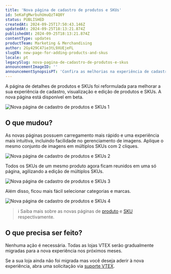 ```yaml
---
title: 'Nova página de cadastro de produtos e SKUs'
id: 5eKaFgMwrbuhUmuQzT4Q0Y
status: PUBLISHED
createdAt: 2024-09-25T17:50:43.146Z
updatedAt: 2024-09-25T18:13:21.874Z
publishedAt: 2024-09-25T18:13:21.874Z
contentType: updates
productTeam: Marketing & Merchandising
author: 2Gy429C47ie3tL9XUEjeFL
slugEN: new-page-for-adding-products-and-skus
locale: pt
legacySlug: nova-pagina-de-cadastro-de-produtos-e-skus
announcementImageID: ''
announcementSynopsisPT: 'Confira as melhorias na experiência de cadastro, visualização e edição de produtos e SKUs.'
---
```


A página de detalhes de produtos e SKUs foi reformulada para melhorar a sua experiência de cadastro, visualização e edição de produtos e SKUs. A nova página está disponível em beta.

![Nova página de cadastro de produtos e SKUs 1](https://raw.githubusercontent.com/vtexdocs/help-center-content/refs/heads/main/docs/pt/announcements/2024/nova-pagina-de-cadastro-de-produtos-e-skus_1.gif)

## O que mudou?

As novas páginas possuem carregamento mais rápido e uma experiência mais intuitiva, incluindo facilidade no gerenciamento de imagens. Aplique o mesmo conjunto de imagens em múltiplos SKUs com 2 cliques.

![Nova página de cadastro de produtos e SKUs 2](https://raw.githubusercontent.com/vtexdocs/help-center-content/refs/heads/main/docs/pt/announcements/2024/nova-pagina-de-cadastro-de-produtos-e-skus_2.gif)

Todos os SKUs de um mesmo produto agora ficam reunidos em uma só página, agilizando a edição de múltiplos SKUs.

![Nova página de cadastro de produtos e SKUs 3](https://raw.githubusercontent.com/vtexdocs/help-center-content/refs/heads/main/docs/pt/announcements/2024/nova-pagina-de-cadastro-de-produtos-e-skus_3.gif)

Além disso, ficou mais fácil selecionar categorias e marcas.

![Nova página de cadastro de produtos e SKUs 4](https://raw.githubusercontent.com/vtexdocs/help-center-content/refs/heads/main/docs/pt/announcements/2024/nova-pagina-de-cadastro-de-produtos-e-skus_4.gif)

> ℹ️ Saiba mais sobre as novas páginas de [produto](https://help.vtex.com/pt/tutorial/adding-products-beta--29IkdEu6GofCFlltsZh2H8) e [SKU](https://help.vtex.com/pt/tutorial/cadastro-de-skus-beta--4ryZ6J45kwn3jDiQBxGiiN) respectivamente.

## O que precisa ser feito?

Nenhuma ação é necessária. Todas as lojas VTEX serão gradualmente migradas para a nova experiência nos próximos meses.

Se a sua loja ainda não foi migrada mas você deseja aderir à nova experiência, abra uma solicitação via [suporte VTEX](https://help.vtex.com/pt/support).
